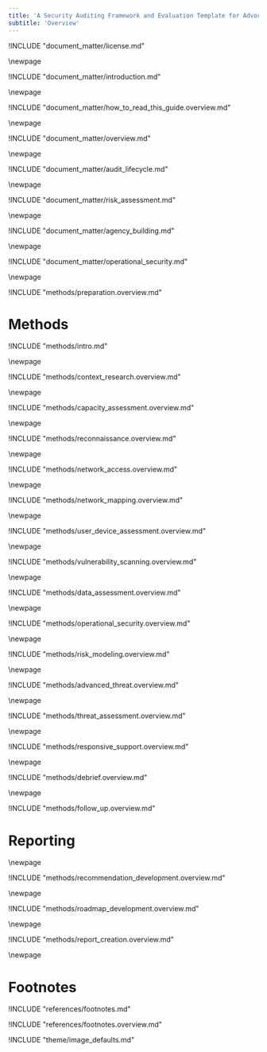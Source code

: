```yaml
---
title: 'A Security Auditing Framework and Evaluation Template for Advocacy Groups'
subtitle: 'Overview'
---
```


<!-- License -->

!INCLUDE "document_matter/license.md"

\newpage

<!-- Introduction -->

!INCLUDE "document_matter/introduction.md"

\newpage

!INCLUDE "document_matter/how_to_read_this_guide.overview.md"

\newpage

<!-- Overview -->

!INCLUDE "document_matter/overview.md"

\newpage

<!-- Audit Lifecycle -->

!INCLUDE "document_matter/audit_lifecycle.md"

\newpage
<!-- Risk Modeling -->

!INCLUDE "document_matter/risk_assessment.md"

\newpage
<!-- Agency Building -->

!INCLUDE "document_matter/agency_building.md"

\newpage
<!-- Operational Security -->

!INCLUDE "document_matter/operational_security.md"

\newpage
<!-- Audit Prep-->
!INCLUDE "methods/preparation.overview.md"

# Methods

!INCLUDE "methods/intro.md"

\newpage
<!-- Audit Scoping-->

!INCLUDE "methods/context_research.overview.md"

\newpage

!INCLUDE "methods/capacity_assessment.overview.md"


\newpage
<!-- Recon-->

!INCLUDE "methods/reconnaissance.overview.md"

\newpage
<!-- Network Access -->

!INCLUDE "methods/network_access.overview.md"

\newpage
<!-- Network Mapping -->

!INCLUDE "methods/network_mapping.overview.md"

\newpage
<!-- User Device Assessment -->

!INCLUDE "methods/user_device_assessment.overview.md"

\newpage
<!-- Vulnerability Analysis -->

!INCLUDE "methods/vulnerability_scanning.overview.md"

\newpage
<!-- Data Assessment (assets) -->

!INCLUDE "methods/data_assessment.overview.md"

\newpage
<!-- Physical Assessment -->

!INCLUDE "methods/operational_security.overview.md"

\newpage
<!-- Risk Modeling -->

!INCLUDE "methods/risk_modeling.overview.md"

\newpage
<!-- Advanced Threat Response -->

!INCLUDE "methods/advanced_threat.overview.md"

\newpage
<!-- Threat Assessment -->

!INCLUDE "methods/threat_assessment.overview.md"

\newpage
<!-- Responsive Support -->

!INCLUDE "methods/responsive_support.overview.md"

\newpage
<!-- Debrief -->

!INCLUDE "methods/debrief.overview.md"


\newpage
<!-- Follow Up -->

!INCLUDE "methods/follow_up.overview.md"

# Reporting

\newpage
<!-- Recommendation Development -->

!INCLUDE "methods/recommendation_development.overview.md"

\newpage
<!-- Roadmap Development -->

!INCLUDE "methods/roadmap_development.overview.md"

\newpage
<!-- Reporting Creation -->

!INCLUDE "methods/report_creation.overview.md"

\newpage


# Footnotes

<!-- Load Footnotes -->
!INCLUDE "references/footnotes.md"

<!-- Update Footnotes for overview -->
!INCLUDE "references/footnotes.overview.md"

<!-- Load Default Images -->
!INCLUDE "theme/image_defaults.md"
